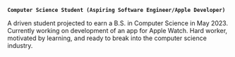 **`Computer Science Student (Aspiring Software Engineer/Apple Developer)`**

A driven student projected to earn a B.S. in Computer Science in May 2023. Currently working on development of an app for Apple Watch. Hard worker, motivated by learning, and ready to break into the computer science industry.
